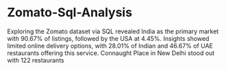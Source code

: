 # Zomato-Sql-Analysis
Exploring the Zomato dataset via SQL revealed India as the primary market with 90.67% of listings, followed by the USA at 4.45%. Insights showed limited online delivery options, with 28.01% of Indian and 46.67% of UAE restaurants offering this service. Connaught Place in New Delhi stood out with 122 restaurants
